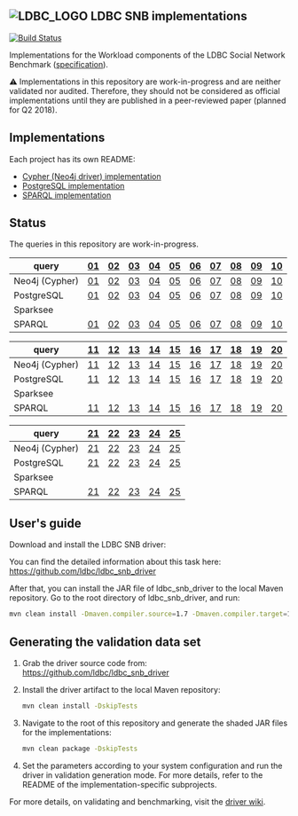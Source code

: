 ![LDBC_LOGO](https://raw.githubusercontent.com/wiki/ldbc/ldbc_snb_datagen/images/ldbc-logo.png)
LDBC SNB implementations
------------------------

[![Build Status](https://travis-ci.org/ldbc/ldbc_snb_implementations.svg?branch=master)](https://travis-ci.org/ldbc/ldbc_snb_implementations)

Implementations for the Workload components of the LDBC Social Network Benchmark ([specification](https://ldbc.github.io/ldbc_snb_docs/)).

:warning: Implementations in this repository are work-in-progress and are neither validated nor audited. Therefore, they should not be considered as official implementations until they are published in a peer-reviewed paper (planned for Q2 2018).

## Implementations

Each project has its own README:

* [Cypher (Neo4j driver) implementation](cypher/)
* [PostgreSQL implementation](postgres/)
* [SPARQL implementation](sparql/)

## Status

The queries in this repository are work-in-progress.

| query                 | [01](https://ldbc.github.io/ldbc_snb_docs_snapshot/bi-read-01.pdf) | [02](https://ldbc.github.io/ldbc_snb_docs_snapshot/bi-read-02.pdf) | [03](https://ldbc.github.io/ldbc_snb_docs_snapshot/bi-read-03.pdf) | [04](https://ldbc.github.io/ldbc_snb_docs_snapshot/bi-read-04.pdf) | [05](https://ldbc.github.io/ldbc_snb_docs_snapshot/bi-read-05.pdf) | [06](https://ldbc.github.io/ldbc_snb_docs_snapshot/bi-read-06.pdf) | [07](https://ldbc.github.io/ldbc_snb_docs_snapshot/bi-read-07.pdf) | [08](https://ldbc.github.io/ldbc_snb_docs_snapshot/bi-read-08.pdf) | [09](https://ldbc.github.io/ldbc_snb_docs_snapshot/bi-read-09.pdf) | [10](https://ldbc.github.io/ldbc_snb_docs_snapshot/bi-read-10.pdf) |
| --------------------- | --- | --- | --- | --- | --- | --- | --- | --- | --- | --- |
| Neo4j (Cypher) | [01](cypher/queries/bi-1.cypher) | [02](cypher/queries/bi-2.cypher) | [03](cypher/queries/bi-3.cypher) | [04](cypher/queries/bi-4.cypher) | [05](cypher/queries/bi-5.cypher) | [06](cypher/queries/bi-6.cypher) | [07](cypher/queries/bi-7.cypher) | [08](cypher/queries/bi-8.cypher) | [09](cypher/queries/bi-9.cypher) | [10](cypher/queries/bi-10.cypher) |
| PostgreSQL     | [01](postgres/queries/bi/query1.sql) | [02](postgres/queries/bi/query2.sql) | [03](postgres/queries/bi/query3.sql) | [04](postgres/queries/bi/query4.sql) | [05](postgres/queries/bi/query5.sql) | [06](postgres/queries/bi/query6.sql) | [07](postgres/queries/bi/query7.sql) | [08](postgres/queries/bi/query8.sql) | [09](postgres/queries/bi/query9.sql) | [10](postgres/queries/bi/query10.sql) |
| Sparksee       |  |  |  |  |  |  |  |  |  |  |
| SPARQL         | [01](sparql/queries/bi-1.sparql) | [02](sparql/queries/bi-2.sparql) | [03](sparql/queries/bi-3.sparql) | [04](sparql/queries/bi-4.sparql) | [05](sparql/queries/bi-5.sparql) | [06](sparql/queries/bi-6.sparql) | [07](sparql/queries/bi-7.sparql) | [08](sparql/queries/bi-8.sparql) | [09](sparql/queries/bi-9.sparql) | [10](sparql/queries/bi-10.sparql) |

| query                 | [11](https://ldbc.github.io/ldbc_snb_docs_snapshot/bi-read-11.pdf) | [12](https://ldbc.github.io/ldbc_snb_docs_snapshot/bi-read-12.pdf) | [13](https://ldbc.github.io/ldbc_snb_docs_snapshot/bi-read-13.pdf) | [14](https://ldbc.github.io/ldbc_snb_docs_snapshot/bi-read-14.pdf) | [15](https://ldbc.github.io/ldbc_snb_docs_snapshot/bi-read-15.pdf) | [16](https://ldbc.github.io/ldbc_snb_docs_snapshot/bi-read-16.pdf) | [17](https://ldbc.github.io/ldbc_snb_docs_snapshot/bi-read-17.pdf) | [18](https://ldbc.github.io/ldbc_snb_docs_snapshot/bi-read-18.pdf) | [19](https://ldbc.github.io/ldbc_snb_docs_snapshot/bi-read-19.pdf) | [20](https://ldbc.github.io/ldbc_snb_docs_snapshot/bi-read-20.pdf) |
| --------------------- | --- | --- | --- | --- | --- | --- | --- | --- | --- | --- |
| Neo4j (Cypher) | [11](cypher/queries/bi-11.cypher) | [12](cypher/queries/bi-12.cypher) | [13](cypher/queries/bi-13.cypher) | [14](cypher/queries/bi-14.cypher) | [15](cypher/queries/bi-15.cypher) | [16](cypher/queries/bi-16.cypher) | [17](cypher/queries/bi-17.cypher) | [18](cypher/queries/bi-18.cypher) | [19](cypher/queries/bi-19.cypher) | [20](cypher/queries/bi-20.cypher) |
| PostgreSQL     | [11](postgres/queries/bi/query11.sql) | [12](postgres/queries/bi/query12.sql) | [13](postgres/queries/bi/query13.sql) | [14](postgres/queries/bi/query14.sql) | [15](postgres/queries/bi/query15.sql) | [16](postgres/queries/bi/query16.sql) | [17](postgres/queries/bi/query17.sql) | [18](postgres/queries/bi/query18.sql) | [19](postgres/queries/bi/query19.sql) | [20](postgres/queries/bi/query20.sql) |
| Sparksee       |  |  |  |  |  |  |  |  |  |  |
| SPARQL         | [11](sparql/queries/bi-11.sparql) | [12](sparql/queries/bi-12.sparql) | [13](sparql/queries/bi-13.sparql) | [14](sparql/queries/bi-14.sparql) | [15](sparql/queries/bi-15.sparql) | [16](sparql/queries/bi-16.sparql) | [17](sparql/queries/bi-17.sparql) | [18](sparql/queries/bi-18.sparql) | [19](sparql/queries/bi-19.sparql) | [20](sparql/queries/bi-20.sparql) |

| query                 | [21](https://ldbc.github.io/ldbc_snb_docs_snapshot/bi-read-21.pdf) | [22](https://ldbc.github.io/ldbc_snb_docs_snapshot/bi-read-22.pdf) | [23](https://ldbc.github.io/ldbc_snb_docs_snapshot/bi-read-23.pdf) | [24](https://ldbc.github.io/ldbc_snb_docs_snapshot/bi-read-24.pdf) | [25](https://ldbc.github.io/ldbc_snb_docs_snapshot/bi-read-25.pdf) |
| --------------------- | --- | --- | --- | --- | --- |
| Neo4j (Cypher) | [21](cypher/queries/bi-21.cypher) | [22](cypher/queries/bi-22.cypher) | [23](cypher/queries/bi-23.cypher) | [24](cypher/queries/bi-24.cypher) | [25](cypher/queries/bi-25.cypher) |
| PostgreSQL     | [21](postgres/queries/bi/query21.sql) | [22](postgres/queries/bi/query22.sql) | [23](postgres/queries/bi/query23.sql) | [24](postgres/queries/bi/query24.sql) | [25](postgres/queries/bi/query25.sql) |
| Sparksee       |  |  |  |  |  |
| SPARQL         | [21](sparql/queries/bi-21.sparql) | [22](sparql/queries/bi-22.sparql) | [23](sparql/queries/bi-23.sparql) | [24](sparql/queries/bi-24.sparql) | [25](sparql/queries/bi-25.sparql) |


## User's guide

Download and install the LDBC SNB driver:

You can find the detailed information about this task here: <https://github.com/ldbc/ldbc_snb_driver>

After that, you can install the JAR file of ldbc_snb_driver to the local Maven repository. Go to the root directory of ldbc_snb_driver, and run:

```bash
mvn clean install -Dmaven.compiler.source=1.7 -Dmaven.compiler.target=1.7 -DskipTests
```

## Generating the validation data set

1. Grab the driver source code from: https://github.com/ldbc/ldbc_snb_driver
2. Install the driver artifact to the local Maven repository:

   ```bash
   mvn clean install -DskipTests
   ```

3. Navigate to the root of this repository and generate the shaded JAR files for the implementations:

   ```bash
   mvn clean package -DskipTests
   ```

4. Set the parameters according to your system configuration and run the driver in validation generation mode. For more details, refer to the README of the implementation-specific subprojects.

For more details, on validating and benchmarking, visit the [driver wiki](https://github.com/ldbc/ldbc_snb_driver/wiki).
